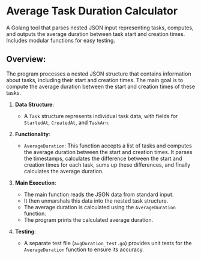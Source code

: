 # Average Task Duration Calculator

A Golang tool that parses nested JSON input representing tasks, computes, and outputs the average duration between task start and creation times. Includes modular functions for easy testing.

## Overview:

The program processes a nested JSON structure that contains information about tasks, including their start and creation times. The main goal is to compute the average duration between the start and creation times of these tasks.

1. **Data Structure**:

    - A `Task` structure represents individual task data, with fields for `StartedAt`, `CreatedAt`, and `TaskArn`.

1. **Functionality**:
    - `AverageDuration`: This function accepts a list of tasks and computes the average duration between the start and creation times. It parses the timestamps, calculates the difference between the start and creation times for each task, sums up these differences, and finally calculates the average duration.
1. **Main Execution**:

    - The main function reads the JSON data from standard input.
    - It then unmarshals this data into the nested task structure.
    - The average duration is calculated using the `AverageDuration` function.
    - The program prints the calculated average duration.

1. **Testing**:
    - A separate test file (`avgDuration_test.go`) provides unit tests for the `AverageDuration` function to ensure its accuracy.
